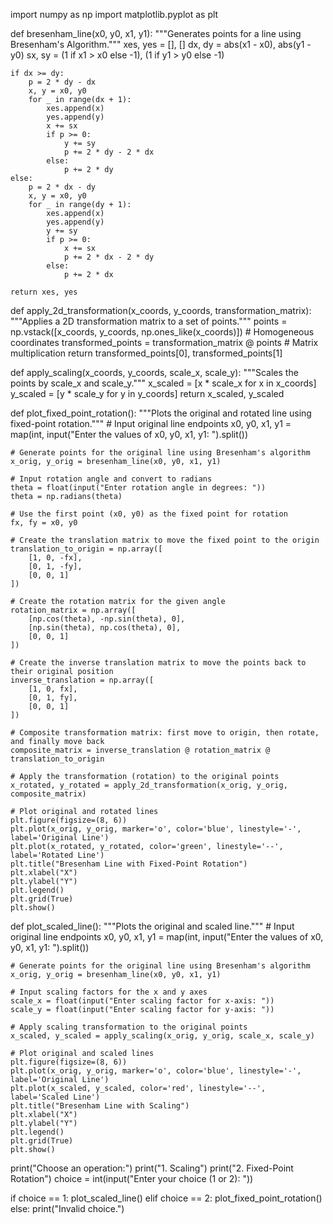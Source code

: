 import numpy as np
import matplotlib.pyplot as plt

def bresenham_line(x0, y0, x1, y1):
    """Generates points for a line using Bresenham's Algorithm."""
    xes, yes = [], []
    dx, dy = abs(x1 - x0), abs(y1 - y0)
    sx, sy = (1 if x1 > x0 else -1), (1 if y1 > y0 else -1)

    if dx >= dy:
        p = 2 * dy - dx
        x, y = x0, y0
        for _ in range(dx + 1):
            xes.append(x)
            yes.append(y)
            x += sx
            if p >= 0:
                y += sy
                p += 2 * dy - 2 * dx
            else:
                p += 2 * dy
    else:
        p = 2 * dx - dy
        x, y = x0, y0
        for _ in range(dy + 1):
            xes.append(x)
            yes.append(y)
            y += sy
            if p >= 0:
                x += sx
                p += 2 * dx - 2 * dy
            else:
                p += 2 * dx

    return xes, yes

def apply_2d_transformation(x_coords, y_coords, transformation_matrix):
    """Applies a 2D transformation matrix to a set of points."""
    points = np.vstack([x_coords, y_coords, np.ones_like(x_coords)])  # Homogeneous coordinates
    transformed_points = transformation_matrix @ points  # Matrix multiplication
    return transformed_points[0], transformed_points[1]

def apply_scaling(x_coords, y_coords, scale_x, scale_y):
    """Scales the points by scale_x and scale_y."""
    x_scaled = [x * scale_x for x in x_coords]
    y_scaled = [y * scale_y for y in y_coords]
    return x_scaled, y_scaled

def plot_fixed_point_rotation():
    """Plots the original and rotated line using fixed-point rotation."""
    # Input original line endpoints
    x0, y0, x1, y1 = map(int, input("Enter the values of x0, y0, x1, y1: ").split())

    # Generate points for the original line using Bresenham's algorithm
    x_orig, y_orig = bresenham_line(x0, y0, x1, y1)

    # Input rotation angle and convert to radians
    theta = float(input("Enter rotation angle in degrees: "))
    theta = np.radians(theta)

    # Use the first point (x0, y0) as the fixed point for rotation
    fx, fy = x0, y0

    # Create the translation matrix to move the fixed point to the origin
    translation_to_origin = np.array([
        [1, 0, -fx],
        [0, 1, -fy],
        [0, 0, 1]
    ])

    # Create the rotation matrix for the given angle
    rotation_matrix = np.array([
        [np.cos(theta), -np.sin(theta), 0],
        [np.sin(theta), np.cos(theta), 0],
        [0, 0, 1]
    ])

    # Create the inverse translation matrix to move the points back to their original position
    inverse_translation = np.array([
        [1, 0, fx],
        [0, 1, fy],
        [0, 0, 1]
    ])

    # Composite transformation matrix: first move to origin, then rotate, and finally move back
    composite_matrix = inverse_translation @ rotation_matrix @ translation_to_origin

    # Apply the transformation (rotation) to the original points
    x_rotated, y_rotated = apply_2d_transformation(x_orig, y_orig, composite_matrix)

    # Plot original and rotated lines
    plt.figure(figsize=(8, 6))
    plt.plot(x_orig, y_orig, marker='o', color='blue', linestyle='-', label='Original Line')
    plt.plot(x_rotated, y_rotated, color='green', linestyle='--', label='Rotated Line')
    plt.title("Bresenham Line with Fixed-Point Rotation")
    plt.xlabel("X")
    plt.ylabel("Y")
    plt.legend()
    plt.grid(True)
    plt.show()

def plot_scaled_line():
    """Plots the original and scaled line."""
    # Input original line endpoints
    x0, y0, x1, y1 = map(int, input("Enter the values of x0, y0, x1, y1: ").split())

    # Generate points for the original line using Bresenham's algorithm
    x_orig, y_orig = bresenham_line(x0, y0, x1, y1)

    # Input scaling factors for the x and y axes
    scale_x = float(input("Enter scaling factor for x-axis: "))
    scale_y = float(input("Enter scaling factor for y-axis: "))

    # Apply scaling transformation to the original points
    x_scaled, y_scaled = apply_scaling(x_orig, y_orig, scale_x, scale_y)

    # Plot original and scaled lines
    plt.figure(figsize=(8, 6))
    plt.plot(x_orig, y_orig, marker='o', color='blue', linestyle='-', label='Original Line')
    plt.plot(x_scaled, y_scaled, color='red', linestyle='--', label='Scaled Line')
    plt.title("Bresenham Line with Scaling")
    plt.xlabel("X")
    plt.ylabel("Y")
    plt.legend()
    plt.grid(True)
    plt.show()

print("Choose an operation:")
print("1. Scaling")
print("2. Fixed-Point Rotation")
choice = int(input("Enter your choice (1 or 2): "))

if choice == 1:
    plot_scaled_line()
elif choice == 2:
    plot_fixed_point_rotation()
else:
    print("Invalid choice.")
